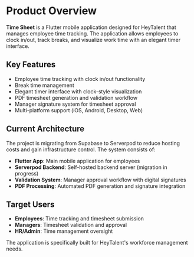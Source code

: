 # Product Overview

**Time Sheet** is a Flutter mobile application designed for HeyTalent that manages employee time tracking. The application allows employees to clock in/out, track breaks, and visualize work time with an elegant timer interface.

## Key Features
- Employee time tracking with clock in/out functionality
- Break time management
- Elegant timer interface with clock-style visualization
- PDF timesheet generation and validation workflow
- Manager signature system for timesheet approval
- Multi-platform support (iOS, Android, Desktop, Web)

## Current Architecture
The project is migrating from Supabase to Serverpod to reduce hosting costs and gain infrastructure control. The system consists of:
- **Flutter App**: Main mobile application for employees
- **Serverpod Backend**: Self-hosted backend server (migration in progress)
- **Validation System**: Manager approval workflow with digital signatures
- **PDF Processing**: Automated PDF generation and signature integration

## Target Users
- **Employees**: Time tracking and timesheet submission
- **Managers**: Timesheet validation and approval
- **HR/Admin**: Time management oversight

The application is specifically built for HeyTalent's workforce management needs.
